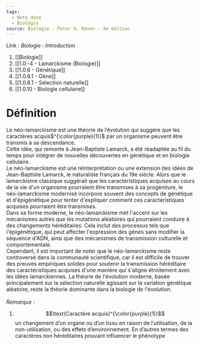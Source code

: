 ```yaml
---
tags:
  - Note_done
  - Biologie
source: Biologie - Peter H. Raven - 4e édition
---
```


Link :
_Biologie : Introduction_
1. [[Biologie]]
2. [[1.0.-4 - Lamarckisme (Biologie)]]
3. [[1.0.6 - Génétique]]
4. [[1.0.6.1 - Gène]]
5. [[1.0.8.1 - Sélection naturelle]]
6. [[1.0.10 - Biologie cellulaire]]

# Définition
Le néo-lamarckisme est une théorie de l’évolution qui suggère que les caractères acquis$^{\color{purple}(1)}$ par un organisme peuvent être transmis à sa descendance. 
\
Cette idée, qui remonte à Jean-Baptiste Lamarck, a été réadaptée au fil du temps pour intégrer de nouvelles découvertes en génétique et en biologie cellulaire. 
\
Le néo-lamarckisme est une réinterprétation ou une extension des idées de Jean-Baptiste Lamarck, le naturaliste français du 19e siècle. Alors que le lamarckisme classique suggérait que les caractéristiques acquises au cours de la vie d'un organisme pourraient être transmises à sa progéniture, le néo-lamarckisme modernisé incorpore souvent des concepts de génétique et d'épigénétique pour tenter d'expliquer comment ces caractéristiques acquises pourraient être transmises.
\
Dans sa forme moderne, le néo-lamarckisme met l'accent sur les mécanismes autres que les mutations aléatoires qui pourraient conduire à des changements héréditaires. Cela inclut des processus tels que l'épigénétique, qui peut affecter l'expression des gènes sans modifier la séquence d'ADN, ainsi que des mécanismes de transmission culturelle et comportementale.
\
Cependant, il est important de noter que le néo-lamarckisme reste controversé dans la communauté scientifique, car il est difficile de trouver des preuves empiriques solides pour soutenir la transmission héréditaire des caractéristiques acquises d'une manière qui s'aligne étroitement avec les idées lamarckiennes. La théorie de l'évolution moderne, basée principalement sur la sélection naturelle agissant sur la variation génétique aléatoire, reste la théorie dominante dans la biologie de l'évolution.
\
\
_Remarque_ :
1. $$\text{Caractère acquis}^{\color{purple}(1)}$$  un changement d’un organe ou d’un tissu en raison de l’utilisation, de la non-utilisation, ou des effets d’environnement. En d’autres termes des caractères non héréditaires pouvant influencer le phénotype